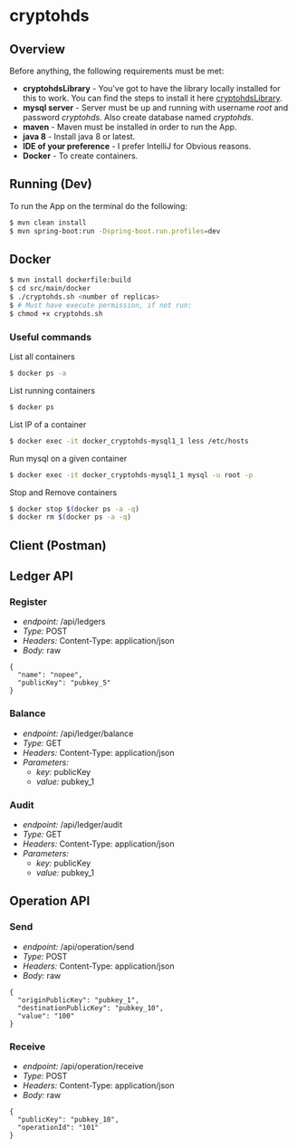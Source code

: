 # cryptohds

## Overview

Before anything, the following requirements must be met:
* **cryptohdsLibrary** - You've got to have the library locally installed for this to work. You can find the steps to install it here [cryptohdsLibrary](https://github.com/snackk/cryptohdsLibrary).
* **mysql server** - Server must be up and running with username *root* and password *cryptohds*. Also create database named *cryptohds*.
* **maven** - Maven must be installed in order to run the App.
* **java 8** - Install java 8 or latest.
* **IDE of your preference** - I prefer IntelliJ for Obvious reasons.
* **Docker** - To create containers.

## Running (Dev)

To run the App on the terminal do the following:
```sh
$ mvn clean install
$ mvn spring-boot:run -Dspring-boot.run.profiles=dev
```

## Docker

```sh
$ mvn install dockerfile:build
$ cd src/main/docker
$ ./cryptohds.sh <number of replicas>
$ # Must have execute permission, if not run:
$ chmod +x cryptohds.sh
```

### Useful commands

List all containers
```sh
$ docker ps -a
```

List running containers
```sh
$ docker ps
```

List IP of a container
```sh
$ docker exec -it docker_cryptohds-mysql1_1 less /etc/hosts
```

Run mysql on a given container
```sh
$ docker exec -it docker_cryptohds-mysql1_1 mysql -u root -p
```

Stop and Remove containers
```sh
$ docker stop $(docker ps -a -q)
$ docker rm $(docker ps -a -q)
```

## Client (Postman)

## Ledger API
### Register 
  * *endpoint:* /api/ledgers
  * *Type:* POST
  * *Headers:* Content-Type: application/json
  * *Body:* raw
  ```
  {
    "name": "nopee",
    "publicKey": "pubkey_5"
  }
```

### Balance
  * *endpoint:* /api/ledger/balance
  * *Type:* GET
  * *Headers:* Content-Type: application/json
  * *Parameters:*
    * *key:* publicKey
    * *value:* pubkey_1
    
### Audit
  * *endpoint:* /api/ledger/audit
  * *Type:* GET
  * *Headers:* Content-Type: application/json
  * *Parameters:*
    * *key:* publicKey
    * *value:* pubkey_1
    
## Operation API
### Send 
  * *endpoint:* /api/operation/send
  * *Type:* POST
  * *Headers:* Content-Type: application/json
  * *Body:* raw
  ```
{
    "originPublicKey": "pubkey_1",
    "destinationPublicKey": "pubkey_10",
    "value": "100"
}
```

### Receive 
  * *endpoint:* /api/operation/receive
  * *Type:* POST
  * *Headers:* Content-Type: application/json
  * *Body:* raw
  ```
{
    "publicKey": "pubkey_10",
    "operationId": "101"
}
```

